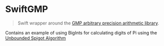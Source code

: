 # SwiftGMP

> Swift wrapper around the [GMP arbitrary precision arithmetic library](https://gmplib.org/).

Contains an example of using BigInts for calculating digits of Pi using the [Unbounded Spigot Algorithm](http://web.comlab.ox.ac.uk/oucl/work/jeremy.gibbons/publications/spigot.pdf)
